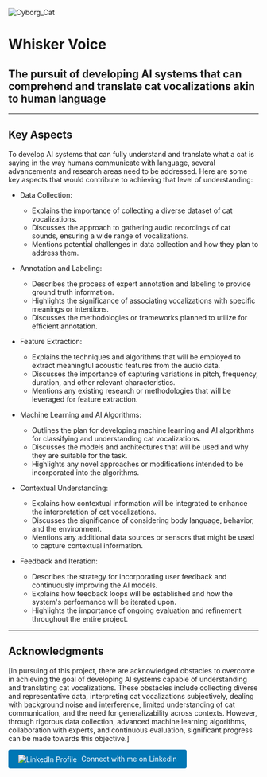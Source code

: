 ![Cyborg_Cat](https://i.imgur.com/M4vaeubh.png)




# Whisker Voice

## The pursuit of developing AI systems that can comprehend and translate cat vocalizations akin to human language   

---
 
## Key Aspects 

To develop AI systems that can fully understand and translate what a cat is saying in the way humans communicate with language, several advancements and research areas need to be addressed. Here are some key aspects that would contribute to achieving that level of understanding:

- Data Collection:     
  - Explains the importance of collecting a diverse dataset of cat vocalizations.
  - Discusses the approach to gathering audio recordings of cat sounds, ensuring a wide range of vocalizations.
  - Mentions potential challenges in data collection and how they plan to address them.

- Annotation and Labeling:
  - Describes the process of expert annotation and labeling to provide ground truth information.
  - Highlights the significance of associating vocalizations with specific meanings or intentions.
  - Discusses the methodologies or frameworks planned to utilize for efficient annotation.

- Feature Extraction:
  - Explains the techniques and algorithms that will be employed to extract meaningful acoustic features from the audio data.
  - Discusses the importance of capturing variations in pitch, frequency, duration, and other relevant characteristics.
  - Mentions any existing research or methodologies that will be leveraged for feature extraction.

- Machine Learning and AI Algorithms:
  - Outlines the plan for developing machine learning and AI algorithms for classifying and understanding cat vocalizations.
  - Discusses the models and architectures that will be used and why they are suitable for the task.
  - Highlights any novel approaches or modifications intended to be incorporated into the algorithms.

- Contextual Understanding:
  - Explains how contextual information will be integrated to enhance the interpretation of cat vocalizations.
  - Discusses the significance of considering body language, behavior, and the environment.
  - Mentions any additional data sources or sensors that might be used to capture contextual information.

- Feedback and Iteration:
  - Describes the strategy for incorporating user feedback and continuously improving the AI models.
  - Explains how feedback loops will be established and how the system's performance will be iterated upon.
  - Highlights the importance of ongoing evaluation and refinement throughout the entire project.

---

## Acknowledgments

[In pursuing of this project, there are acknowledged obstacles to overcome in achieving the goal of developing AI systems capable of understanding and translating cat vocalizations. These obstacles include collecting diverse and representative data, interpreting cat vocalizations subjectively, dealing with background noise and interference, limited understanding of cat communication, and the need for generalizability across contexts. However, through rigorous data collection, advanced machine learning algorithms, collaboration with experts, and continuous evaluation, significant progress can be made towards this objective.]


<a href="https://www.linkedin.com/in/marwaan-issa/" target="_blank" style="text-decoration: none; display: inline-block; background-color: #0077B5; color: white; padding: 10px 20px; border-radius: 4px;">
  <img src="https://img.shields.io/badge/LinkedIn-Profile-blue" alt="LinkedIn Profile" style="vertical-align: middle;">
  <span style="margin-left: 5px;"> Connect with me on LinkedIn</span>
</a>
